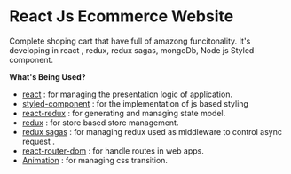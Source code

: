 # React Js Ecommerce Website
Complete shoping cart that have full of amazong funcitonality. It's developing in react , redux, redux sagas, mongoDb, Node js Styled component.

**What's Being Used?**
* [react](https://www.npmjs.com/package/react) :  for managing the presentation logic of application.
* [styled-component](https://www.npmjs.com/package/styled-components) :  for the implementation of js based styling
* [react-redux](https://www.npmjs.com/package/react-redux) :  for generating and managing state model.
* [redux](https://www.npmjs.com/package/redux) :  for store based store management.
* [redux sagas](https://redux-saga.js.org/) :  for managing redux used as middleware to control async request .
* [react-router-dom](https://www.npmjs.com/package/react-router-dom) :  for handle routes in web apps.
* [Animation](https://www.npmjs.com/package/animation) :  for managing css transition.

